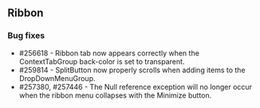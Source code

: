 ## Ribbon

### Bug fixes

* \#256618 - Ribbon tab now appears correctly when the ContextTabGroup back-color is set to transparent.
* \#259814 - SplitButton now properly scrolls when adding items to the DropDownMenuGroup.
* \#257380, \#257446 - The Null reference exception will no longer occur when the ribbon menu collapses with the Minimize button.